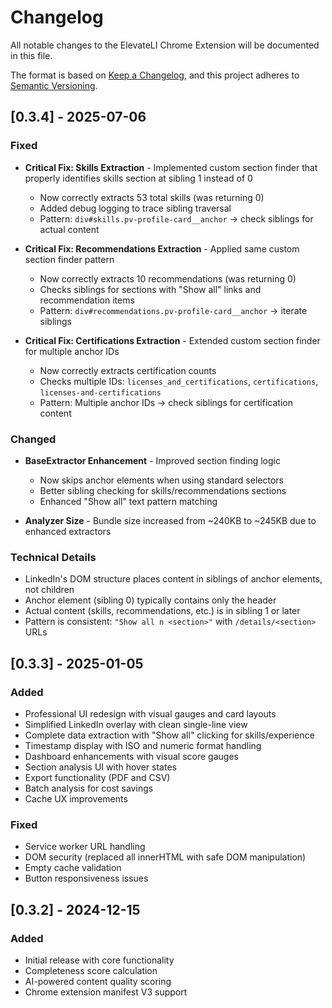 # Changelog

All notable changes to the ElevateLI Chrome Extension will be documented in this file.

The format is based on [Keep a Changelog](https://keepachangelog.com/en/1.0.0/),
and this project adheres to [Semantic Versioning](https://semver.org/spec/v2.0.0.html).

## [0.3.4] - 2025-07-06

### Fixed
- **Critical Fix: Skills Extraction** - Implemented custom section finder that properly identifies skills section at sibling 1 instead of 0
  - Now correctly extracts 53 total skills (was returning 0)
  - Added debug logging to trace sibling traversal
  - Pattern: `div#skills.pv-profile-card__anchor` → check siblings for actual content

- **Critical Fix: Recommendations Extraction** - Applied same custom section finder pattern
  - Now correctly extracts 10 recommendations (was returning 0)
  - Checks siblings for sections with "Show all" links and recommendation items
  - Pattern: `div#recommendations.pv-profile-card__anchor` → iterate siblings

- **Critical Fix: Certifications Extraction** - Extended custom section finder for multiple anchor IDs
  - Now correctly extracts certification counts
  - Checks multiple IDs: `licenses_and_certifications`, `certifications`, `licenses-and-certifications`
  - Pattern: Multiple anchor IDs → check siblings for certification content

### Changed
- **BaseExtractor Enhancement** - Improved section finding logic
  - Now skips anchor elements when using standard selectors
  - Better sibling checking for skills/recommendations sections
  - Enhanced "Show all" text pattern matching

- **Analyzer Size** - Bundle size increased from ~240KB to ~245KB due to enhanced extractors

### Technical Details
- LinkedIn's DOM structure places content in siblings of anchor elements, not children
- Anchor element (sibling 0) typically contains only the header
- Actual content (skills, recommendations, etc.) is in sibling 1 or later
- Pattern is consistent: `"Show all n <section>"` with `/details/<section>` URLs

## [0.3.3] - 2025-01-05

### Added
- Professional UI redesign with visual gauges and card layouts
- Simplified LinkedIn overlay with clean single-line view
- Complete data extraction with "Show all" clicking for skills/experience
- Timestamp display with ISO and numeric format handling
- Dashboard enhancements with visual score gauges
- Section analysis UI with hover states
- Export functionality (PDF and CSV)
- Batch analysis for cost savings
- Cache UX improvements

### Fixed
- Service worker URL handling
- DOM security (replaced all innerHTML with safe DOM manipulation)
- Empty cache validation
- Button responsiveness issues

## [0.3.2] - 2024-12-15

### Added
- Initial release with core functionality
- Completeness score calculation
- AI-powered content quality scoring
- Chrome extension manifest V3 support